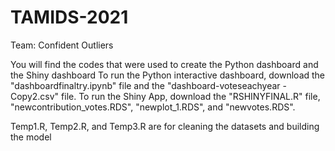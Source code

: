 # TAMIDS-2021
Team: Confident Outliers

You will find the codes that were used to create the Python dashboard and the Shiny dashboard
To run the Python interactive dashboard, download the "dashboardfinaltry.ipynb" file and the "dashboard-voteseachyear - Copy2.csv" file.
To run the Shiny App, download the "RSHINYFINAL.R" file, "newcontribution_votes.RDS", "newplot_1.RDS", and "newvotes.RDS".

Temp1.R, Temp2.R, and Temp3.R are for cleaning the datasets and building the model
